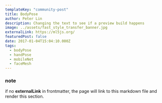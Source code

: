 ```yaml
---
templateKey: "community-post"
title: BodyPose
author: Peter Lin
description: Changing the text to see if a preview build happens
image: ../assets/fast_style_transfer_banner.jpg
externalLink: https://ml5js.org/
featuredPost: false
date: 2017-01-04T15:04:10.000Z
tags:
  - bodyPose
  - handPose
  - mobileNet
  - faceMesh
---
```


### note

if no **externalLink** in frontmatter, the page will link to this markdown file and render this section.
